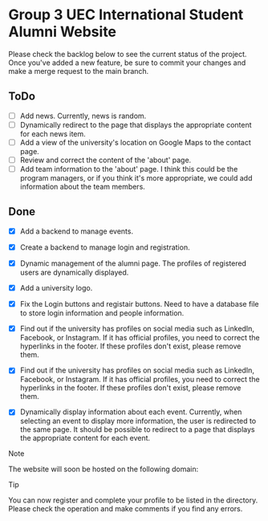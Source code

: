 # Group 3 UEC International Student Alumni Website

Please check the backlog below to see the current status of the project. Once you've added a new feature, be sure to commit your changes and make a merge request to the main branch.

## ToDo
- [ ] Add news. Currently, news is random.
- [ ] Dynamically redirect to the page that displays the appropriate content for each news item.
- [ ] Add a view of the university's location on Google Maps to the contact page.
- [ ] Review and correct the content of the 'about' page.
- [ ] Add team information to the 'about' page. I think this could be the program managers, or if you think it's more appropriate, we could add information about the team members.

## Done
- [x] Add a backend to manage events.
- [x] Create a backend to manage login and registration.
- [x] Dynamic management of the alumni page. The profiles of registered users are dynamically displayed.
- [x] Add a university logo.
- [x] Fix the Login buttons and registair buttons. Need to have a database file to store login information and people information.
- [x] Find out if the university has profiles on social media such as LinkedIn, Facebook, or Instagram. If it has official profiles, you need to correct the hyperlinks in the footer. If these profiles don't exist, please remove them.
- [x] Find out if the university has profiles on social media such as LinkedIn, Facebook, or Instagram. If it has official profiles, you need to correct the hyperlinks in the footer. If these profiles don't exist, please remove them.
- [x] Dynamically display information about each event. Currently, when selecting an event to display more information, the user is redirected to the same page. It should be possible to redirect to a page that displays the appropriate content for each event.


> [!NOTE]
> The website will soon be hosted on the following domain:

> [!TIP]
> You can now register and complete your profile to be listed in the directory. Please check the operation and make comments if you find any errors.
